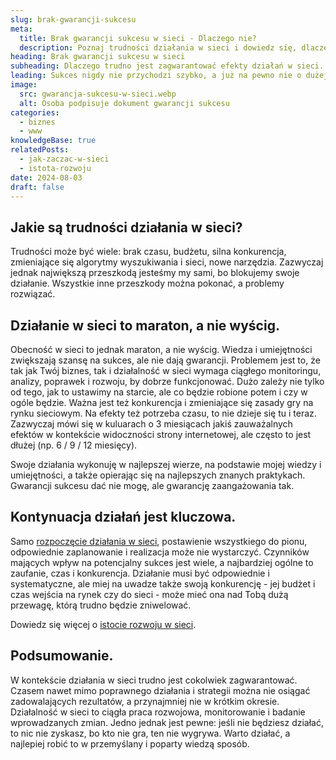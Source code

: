 ```yaml
---
slug: brak-gwarancji-sukcesu
meta:
  title: Brak gwarancji sukcesu w sieci - Dlaczego nie?
  description: Poznaj trudności działania w sieci i dowiedz się, dlaczego trudno jest dać gwarancję sukcesu.
heading: Brak gwarancji sukcesu w sieci
subheading: Dlaczego trudno jest zagwarantować efekty działań w sieci.
leading: Sukces nigdy nie przychodzi szybko, a już na pewno nie o dużej skali. Nie można też go zagwarantować.
image:
  src: gwarancja-sukcesu-w-sieci.webp
  alt: Osoba podpisuje dokument gwarancji sukcesu
categories:
  - biznes
  - www
knowledgeBase: true
relatedPosts:
  - jak-zaczac-w-sieci
  - istota-rozwoju
date: 2024-08-03
draft: false
---
```


## Jakie są trudności działania w sieci?

Trudności może być wiele: brak czasu, budżetu, silna konkurencja, zmieniające się algorytmy wyszukiwania i sieci, nowe narzędzia. Zazwyczaj jednak największą przeszkodą jesteśmy my sami, bo blokujemy swoje działanie. Wszystkie inne przeszkody można pokonać, a problemy rozwiązać.

## Działanie w sieci to maraton, a nie wyścig.

Obecność w sieci to jednak maraton, a nie wyścig. Wiedza i umiejętności zwiększają szansę na sukces, ale nie dają gwarancji. Problemem jest to, że tak jak Twój biznes, tak i działalność w sieci wymaga ciągłego monitoringu, analizy, poprawek i rozwoju, by dobrze funkcjonować. Dużo zależy nie tylko od tego, jak to ustawimy na starcie, ale co będzie robione potem i czy w ogóle będzie. Ważna jest też konkurencja i zmieniające się zasady gry na rynku sieciowym. Na efekty też potrzeba czasu, to nie dzieje się tu i teraz. Zazwyczaj mówi się w kuluarach o 3 miesiącach jakiś zauważalnych efektów w kontekście widoczności strony internetowej, ale często to jest dłużej (np. 6 / 9 / 12 miesięcy).

Swoje działania wykonuję w najlepszej wierze, na podstawie mojej wiedzy i umiejętności, a także opierając się na najlepszych znanych praktykach. Gwarancji sukcesu dać nie mogę, ale gwarancję zaangażowania tak.

## Kontynuacja działań jest kluczowa.

Samo [rozpoczęcie działania w sieci](/blog/jak-zaczac-w-sieci/), postawienie wszystkiego do pionu, odpowiednie zaplanowanie i realizacja może nie wystarczyć. Czynników mających wpływ na potencjalny sukces jest wiele, a najbardziej ogólne to zaufanie, czas i konkurencja. Działanie musi być odpowiednie i systematyczne, ale miej na uwadze także swoją konkurencję - jej budżet i czas wejścia na rynek czy do sieci - może mieć ona nad Tobą dużą przewagę, którą trudno będzie zniwelować.

Dowiedz się więcej o [istocie rozwoju w sieci](/blog/istota-rozwoju/).

## Podsumowanie.

W kontekście działania w sieci trudno jest cokolwiek zagwarantować. Czasem nawet mimo poprawnego działania i strategii można nie osiągać zadowalających rezultatów, a przynajmniej nie w krótkim okresie. Działalność w sieci to ciągła praca rozwojowa, monitorowanie i badanie wprowadzanych zmian. Jedno jednak jest pewne: jeśli nie będziesz działać, to nic nie zyskasz, bo kto nie gra, ten nie wygrywa. Warto działać, a najlepiej robić to w przemyślany i poparty wiedzą sposób.
